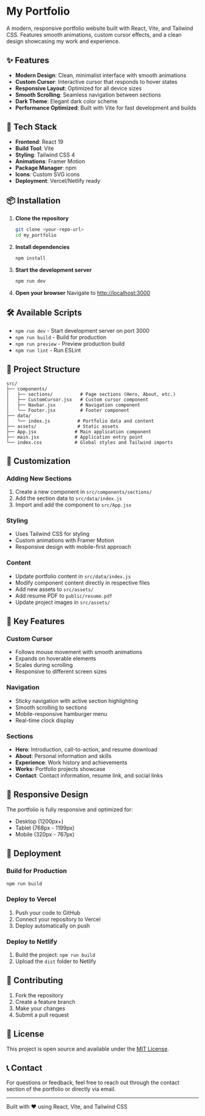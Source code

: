 # My Portfolio

A modern, responsive portfolio website built with React, Vite, and Tailwind CSS. Features smooth animations, custom cursor effects, and a clean design showcasing my work and experience.

## ✨ Features

- **Modern Design**: Clean, minimalist interface with smooth animations
- **Custom Cursor**: Interactive cursor that responds to hover states
- **Responsive Layout**: Optimized for all device sizes
- **Smooth Scrolling**: Seamless navigation between sections
- **Dark Theme**: Elegant dark color scheme
- **Performance Optimized**: Built with Vite for fast development and builds

## 🚀 Tech Stack

- **Frontend**: React 19
- **Build Tool**: Vite
- **Styling**: Tailwind CSS 4
- **Animations**: Framer Motion
- **Package Manager**: npm
- **Icons**: Custom SVG icons
- **Deployment**: Vercel/Netlify ready

## 📦 Installation

1. **Clone the repository**
   ```bash
   git clone <your-repo-url>
   cd my_portfolio
   ```

2. **Install dependencies**
   ```bash
   npm install
   ```

3. **Start the development server**
   ```bash
   npm run dev
   ```

4. **Open your browser**
   Navigate to [http://localhost:3000](http://localhost:3000)

## 🛠️ Available Scripts

- `npm run dev` - Start development server on port 3000
- `npm run build` - Build for production
- `npm run preview` - Preview production build
- `npm run lint` - Run ESLint

## 📁 Project Structure

```
src/
├── components/
│   ├── sections/          # Page sections (Hero, About, etc.)
│   ├── CustomCursor.jsx   # Custom cursor component
│   ├── Navbar.jsx         # Navigation component
│   └── Footer.jsx         # Footer component
├── data/
│   └── index.js          # Portfolio data and content
├── assets/               # Static assets
├── App.jsx              # Main application component
├── main.jsx             # Application entry point
└── index.css            # Global styles and Tailwind imports
```

## 🎨 Customization

### Adding New Sections
1. Create a new component in `src/components/sections/`
2. Add the section data to `src/data/index.js`
3. Import and add the component to `src/App.jsx`

### Styling
- Uses Tailwind CSS for styling
- Custom animations with Framer Motion
- Responsive design with mobile-first approach

### Content
- Update portfolio content in `src/data/index.js`
- Modify component content directly in respective files
- Add new assets to `src/assets/`
- Add resume PDF to `public/resume.pdf`
- Update project images in `src/assets/`

## 🌟 Key Features

### Custom Cursor
- Follows mouse movement with smooth animations
- Expands on hoverable elements
- Scales during scrolling
- Responsive to different screen sizes

### Navigation
- Sticky navigation with active section highlighting
- Smooth scrolling to sections
- Mobile-responsive hamburger menu
- Real-time clock display

### Sections
- **Hero**: Introduction, call-to-action, and resume download
- **About**: Personal information and skills
- **Experience**: Work history and achievements
- **Works**: Portfolio projects showcase
- **Contact**: Contact information, resume link, and social links

## 📱 Responsive Design

The portfolio is fully responsive and optimized for:
- Desktop (1200px+)
- Tablet (768px - 1199px)
- Mobile (320px - 767px)

## 🚀 Deployment

### Build for Production
```bash
npm run build
```

### Deploy to Vercel
1. Push your code to GitHub
2. Connect your repository to Vercel
3. Deploy automatically on push

### Deploy to Netlify
1. Build the project: `npm run build`
2. Upload the `dist` folder to Netlify

## 🤝 Contributing

1. Fork the repository
2. Create a feature branch
3. Make your changes
4. Submit a pull request

## 📄 License

This project is open source and available under the [MIT License](LICENSE).

## 📞 Contact

For questions or feedback, feel free to reach out through the contact section of the portfolio or directly via email.

---

Built with ❤️ using React, Vite, and Tailwind CSS
